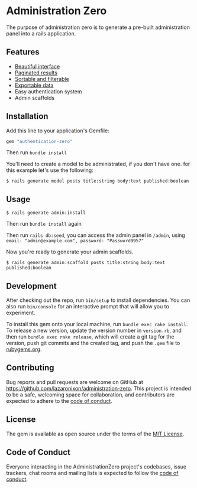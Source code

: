 # Administration Zero

The purpose of administration zero is to generate a pre-built administration panel into a rails application.

## Features

- [Beautiful interface](https://github.com/tabler/tabler)
- [Paginated results](https://github.com/ddnexus/pagy)
- [Sortable and filterable](https://github.com/activerecord-hackery/ransack)
- [Exportable data](https://github.com/westonganger/spreadsheet_architect)
- Easy authentication system
- Admin scaffolds

## Installation

Add this line to your application's Gemfile:

```ruby
gem "authentication-zero"
```

Then run `bundle install`

You'll need to create a model to be administrated, if you don't have one. for this example let's use the following:

```
$ rails generate model posts title:string body:text published:boolean
```

## Usage

```
$ rails generate admin:install
```

Then run `bundle install` again

Then run `rails db:seed`, you can access the admin panel in `/admin`, using `email: "admin@example.com", password: "Password9957"`


Now you're ready to generate your admin scaffolds.

```
$ rails generate admin:scaffold posts title:string body:text published:boolean
```

## Development

After checking out the repo, run `bin/setup` to install dependencies. You can also run `bin/console` for an interactive prompt that will allow you to experiment.

To install this gem onto your local machine, run `bundle exec rake install`. To release a new version, update the version number in `version.rb`, and then run `bundle exec rake release`, which will create a git tag for the version, push git commits and the created tag, and push the `.gem` file to [rubygems.org](https://rubygems.org).

## Contributing

Bug reports and pull requests are welcome on GitHub at https://github.com/lazaronixon/administration-zero. This project is intended to be a safe, welcoming space for collaboration, and contributors are expected to adhere to the [code of conduct](https://github.com/lazaronixon/administration-zero/blob/master/CODE_OF_CONDUCT.md).

## License

The gem is available as open source under the terms of the [MIT License](https://opensource.org/licenses/MIT).

## Code of Conduct

Everyone interacting in the AdministrationZero project's codebases, issue trackers, chat rooms and mailing lists is expected to follow the [code of conduct](https://github.com/lazaronixon/administration-zero/blob/master/CODE_OF_CONDUCT.md).

